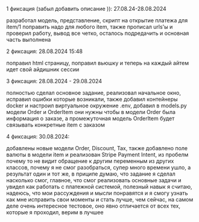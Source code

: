 1 фиксация (забыл добавить описание )):
27.08.24-28.08.2024

разработал модель, представление, скрипт на открытие платежа для item/1 поправить надо для любого item, также прописал urls'ы и проверил работу, вывод все четко, осталось подредачить и основная часть выполнена


2 фиксация:
28.08.2024 15:48

поправил html страницу, поправил вьюшку и теперь на каждый айтем идет свой айдишник сессии


3 фиксация:
28.08.2024 - 29.08.2024

полностью сделал основное задание, реализовал начальное окно, исправил ошибки которые возникали, также добавил контейнеры docker и настроил виртуальное окружение .env, добавил в models.py модели Order и OrderItem они нужны чтобы в модели Order была информация о заказе, а промежуточная модель OrderItem будет связывать конкретные item с заказом


4 фиксация:
30.08.2024:

добавлены новые модели Order, Discount, Tax, также добавлено поле валюты в модели item и реализован Stripe Payment Intent, из пробелм почему то не видит обращение к другим переменным из других классов, почему я не смог разобраться, супер много времени ушло, а результат один и тот же, в приципе думаю, что задание я сделал насколько смог, главное, что смог реализовать основные задачи и увидел как работать с платежной системой, полезный навык я считаю, надеюсь, что мои рассуждения и мысли понравятся и я смогу узнать как мне исправить свои моменты и стать лучше, чем сейчас, на самом деле очень интересное тестовое, оно явно отличается от всех тех, которые я проходил, верим в лучшее
